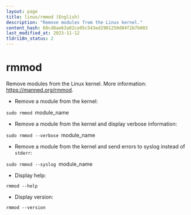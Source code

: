 ```yaml
---
layout: page
title: linux/rmmod (English)
description: "Remove modules from the Linux kernel."
content_hash: 68cd8ae63a82ca95c543ed2901250d84f2b7b003
last_modified_at: 2023-11-12
tldri18n_status: 2
---
```

# rmmod

Remove modules from the Linux kernel.
More information: <https://manned.org/rmmod>.

- Remove a module from the kernel:

`sudo rmmod `<span class="tldr-var badge badge-pill bg-dark-lm bg-white-dm text-white-lm text-dark-dm font-weight-bold">module_name</span>

- Remove a module from the kernel and display verbose information:

`sudo rmmod --verbose `<span class="tldr-var badge badge-pill bg-dark-lm bg-white-dm text-white-lm text-dark-dm font-weight-bold">module_name</span>

- Remove a module from the kernel and send errors to syslog instead of `stderr`:

`sudo rmmod --syslog `<span class="tldr-var badge badge-pill bg-dark-lm bg-white-dm text-white-lm text-dark-dm font-weight-bold">module_name</span>

- Display help:

`rmmod --help`

- Display version:

`rmmod --version`
